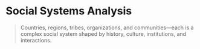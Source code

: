 # Social Systems Analysis

> Countries, regions, tribes, organizations, and communities—each is a complex social system shaped by history, culture, institutions, and interactions.
